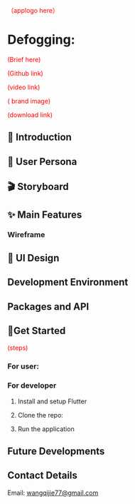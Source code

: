 <span style="color: red">（applogo here）</span>
# Defogging:
<span style="color: red"> (Brief here) </span>

<span style="color: red"> (Github link) </span>

<span style="color: red"> (video link) </span>

<span style="color: red"> ( brand image) </span>

<span style="color: red"> (download link) </span>




## 📝 Introduction

## 👤 User Persona
## 🎬 Storyboard
## ✨ Main Features
### Wireframe
## 🎨 UI Design





## Development Environment


## Packages and API

## 📱Get Started
<span style="color: red"> (steps) </span>

### For user:

### For developer
1) Install and setup Flutter
2) Clone the repo:

3) Run the application

##  Future Developments


##  Contact Details
Email: wangqijie77@gmail.com